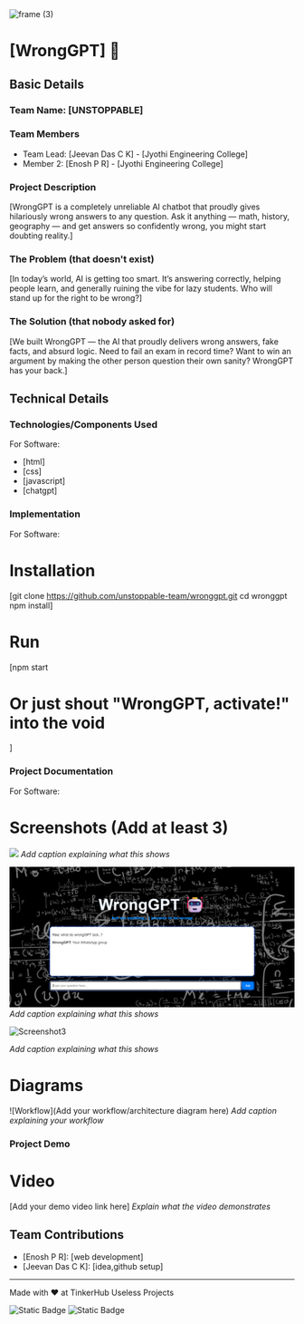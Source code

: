 <img width="3188" height="1202" alt="frame (3)" src="https://github.com/user-attachments/assets/517ad8e9-ad22-457d-9538-a9e62d137cd7" />


# [WrongGPT] 🎯


## Basic Details
### Team Name: [UNSTOPPABLE]


### Team Members
- Team Lead: [Jeevan Das C K] - [Jyothi Engineering College]
- Member 2: [Enosh P R] - [Jyothi Engineering College]

### Project Description
[WrongGPT is a completely unreliable AI chatbot that proudly gives hilariously wrong answers to any question. Ask it anything — math, history, geography — and get answers so confidently wrong, you might start doubting reality.]

### The Problem (that doesn't exist)
[In today’s world, AI is getting too smart. It’s answering correctly, helping people learn, and generally ruining the vibe for lazy students. Who will stand up for the right to be wrong?]

### The Solution (that nobody asked for)
[We built WrongGPT — the AI that proudly delivers wrong answers, fake facts, and absurd logic. Need to fail an exam in record time? Want to win an argument by making the other person question their own sanity? WrongGPT has your back.]

## Technical Details
### Technologies/Components Used
For Software:
- [html]
- [css]
- [javascript]
- [chatgpt]


### Implementation
For Software:
# Installation
[git clone https://github.com/unstoppable-team/wronggpt.git
cd wronggpt
npm install]

# Run
[npm start
# Or just shout "WrongGPT, activate!" into the void
]

### Project Documentation
For Software:

# Screenshots (Add at least 3)
![
](https://github.com/Jeevandas008/useless_project_temp/blob/main/ss1.png)
*Add caption explaining what this shows*

![Screenshot2](https://github.com/Jeevandas008/useless_project_temp/blob/main/ss2.png)
*Add caption explaining what this shows*

![Screenshot3](https://github.com/user-attachments/assets/4398d578-37b4-4b14-be0e-c31c7028b8ae)

*Add caption explaining what this shows*

# Diagrams
![Workflow](Add your workflow/architecture diagram here)
*Add caption explaining your workflow*

### Project Demo
# Video
[Add your demo video link here]
*Explain what the video demonstrates*


## Team Contributions
- [Enosh P R]: [web development]
- [Jeevan Das C K]: [idea,github setup]

---
Made with ❤️ at TinkerHub Useless Projects 

![Static Badge](https://img.shields.io/badge/TinkerHub-24?color=%23000000&link=https%3A%2F%2Fwww.tinkerhub.org%2F)
![Static Badge](https://img.shields.io/badge/UselessProjects--25-25?link=https%3A%2F%2Fwww.tinkerhub.org%2Fevents%2FQ2Q1TQKX6Q%2FUseless%2520Projects)



